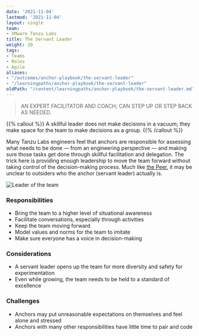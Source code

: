 ```yaml
---
date: '2021-11-04'
lastmod: '2021-11-04'
layout: single
team:
- VMware Tanzu Labs
title: The Servant Leader
weight: 20
tags:
- Teams
- Roles
- Agile
aliases:
- "/outcomes/anchor-playbook/the-servant-leader"
- "/learningpaths/anchor-playbook/the-servant-leader"
oldPath: "/content/learningpaths/anchor-playbook/the-servant-leader.md"
---
```

> AN EXPERT FACILITATOR AND COACH; CAN STEP UP OR STEP BACK AS NEEDED.

{{% callout %}}
A skillful leader does not make decisions in a vacuum; they make space for the team to make decisions as a group.
{{% /callout %}}

Many Tanzu Labs engineers feel that anchors are responsible for assessing what needs to be done — from an engineering perspective — and making sure those tasks get done through skillful facilitation and delegation. The trick here is providing enough leadership to move the team forward without taking control of the decision-making process. Much like [the Peer](/learningpaths/anchor-playbook/the-peer), it may be unclear to outsiders who the anchor (servant leader) actually is.

![Leader of the team](/courses/anchor-playbook/images/group.jpg)

### Responsibilities
- Bring the team to a higher level of situational awareness
- Facilitate conversations, especially through activities
- Keep the team moving forward
- Model values and norms for the team to imitate
- Make sure everyone has a voice in decision-making

### Considerations
- A servant leader opens up the team for more diversity and safety for experimentation
- Even while growing, the team needs to be held to a standard of excellence

### Challenges
- Anchors may put unreasonable expectations on themselves and feel alone and stressed
- Anchors with many other responsibilities have little time to pair and code